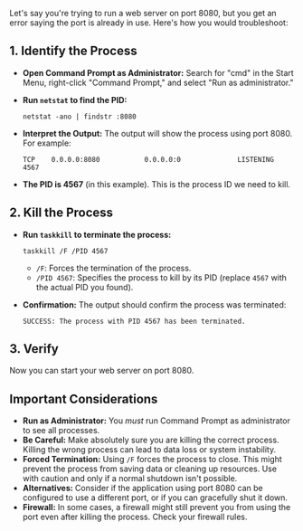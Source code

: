 

Let's say you're trying to run a web server on port 8080, but you get an error saying the port is already in use.  Here's how you would troubleshoot:

## 1. Identify the Process

*   **Open Command Prompt as Administrator:** Search for "cmd" in the Start Menu, right-click "Command Prompt," and select "Run as administrator."

*   **Run `netstat` to find the PID:**

    ```batch
    netstat -ano | findstr :8080
    ```

*   **Interpret the Output:** The output will show the process using port 8080.  For example:

    ```
    TCP    0.0.0.0:8080           0.0.0.0:0              LISTENING       4567
    ```

*   **The PID is 4567** (in this example). This is the process ID we need to kill.

## 2. Kill the Process

*   **Run `taskkill` to terminate the process:**

    ```batch
    taskkill /F /PID 4567
    ```

    *   `/F`: Forces the termination of the process.
    *   `/PID 4567`: Specifies the process to kill by its PID (replace `4567` with the actual PID you found).

*   **Confirmation:** The output should confirm the process was terminated:

    ```
    SUCCESS: The process with PID 4567 has been terminated.
    ```

## 3. Verify

Now you can start your web server on port 8080.

## Important Considerations

*   **Run as Administrator:** You *must* run Command Prompt as administrator to see all processes.
*   **Be Careful:** Make absolutely sure you are killing the correct process. Killing the wrong process can lead to data loss or system instability.
*   **Forced Termination:** Using `/F` forces the process to close. This might prevent the process from saving data or cleaning up resources. Use with caution and only if a normal shutdown isn't possible.
*   **Alternatives:** Consider if the application using port 8080 can be configured to use a different port, or if you can gracefully shut it down.
*   **Firewall:** In some cases, a firewall might still prevent you from using the port even after killing the process.  Check your firewall rules.